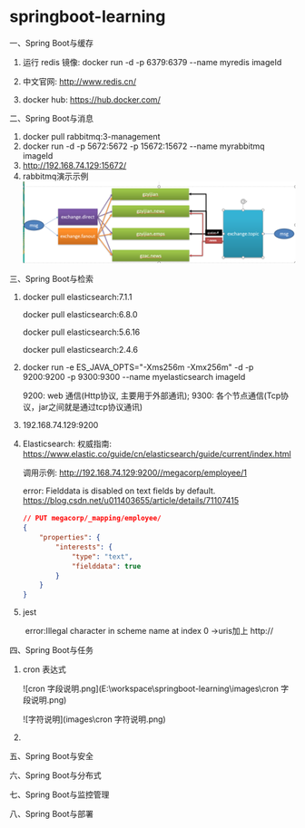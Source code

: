 # springboot-learning

一、Spring Boot与缓存

1. 运行 redis 镜像: docker run -d -p 6379:6379 --name myredis imageId

2. 中文官网: http://www.redis.cn/

3. docker hub: https://hub.docker.com/

二、Spring Boot与消息

1. docker pull rabbitmq:3-management
2. docker run -d -p 5672:5672 -p 15672:15672 --name myrabbitmq imageId
3. http://192.168.74.129:15672/
4.  rabbitmq演示示例![rabbitmq演示示例.png](images/rabbitmq演示示例.png)

三、Spring Boot与检索

1. docker pull elasticsearch:7.1.1  

   docker pull elasticsearch:6.8.0

   docker pull elasticsearch:5.6.16

   docker pull elasticsearch:2.4.6

2. docker run -e ES_JAVA_OPTS="-Xms256m -Xmx256m" -d -p 9200:9200 -p 9300:9300 --name myelasticsearch imageId

   9200: web 通信(Http协议, 主要用于外部通讯); 9300: 各个节点通信(Tcp协议，jar之间就是通过tcp协议通讯)

3. 192.168.74.129:9200

4. Elasticsearch: 权威指南: https://www.elastic.co/guide/cn/elasticsearch/guide/current/index.html

   调用示例: http://192.168.74.129:9200//megacorp/employee/1
   
   error: Fielddata is disabled on text fields by default. https://blog.csdn.net/u011403655/article/details/71107415
   
   ```json
   // PUT megacorp/_mapping/employee/
   {
       "properties": {
           "interests": {
               "type": "text",
               "fielddata": true
           }
       }
   }
   ```
   
5. jest

   ​	error:Illegal character in scheme name at index 0 ->uris加上 http://

四、Spring Boot与任务

1. cron 表达式

   ![cron 字段说明.png](E:\workspace\springboot-learning\images\cron 字段说明.png)

   ![字符说明](images\cron 字符说明.png)

2. 

五、Spring Boot与安全



六、Spring Boot与分布式

七、Spring Boot与监控管理

八、Spring Boot与部署
